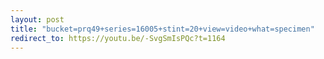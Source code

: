 ```yaml
---
layout: post
title: "bucket=prq49+series=16005+stint=20+view=video+what=specimen"
redirect_to: https://youtu.be/-SvgSmIsPQc?t=1164
---
```

